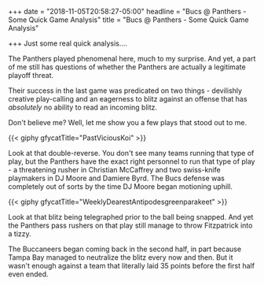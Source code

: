 +++
date = "2018-11-05T20:58:27-05:00"
headline = "Bucs @ Panthers - Some Quick Game Analysis"
title = "Bucs @ Panthers - Some Quick Game Analysis"

+++
Just some real quick analysis....

The Panthers played phenomenal here, much to my surprise. And yet, a part of me still has questions of whether the Panthers are actually a legitimate playoff threat.

Their success in the last game was predicated on two things - devilishly creative play-calling and an eagerness to blitz against an offense that has _absolutely_ no ability to read an incoming blitz.

Don't believe me? Well, let me show you a few plays that stood out to me.

{{< giphy gfycatTitle="PastViciousKoi" >}}

Look at that double-reverse. You don't see many teams running that type of play, but the Panthers have the exact right personnel to run that type of play - a threatening rusher in Christian McCaffrey and two swiss-knife playmakers in DJ Moore and Damiere Byrd. The Bucs defense was completely out of sorts by the time  DJ Moore began motioning uphill.

{{< giphy gfycatTitle="WeeklyDearestAntipodesgreenparakeet" >}}

Look at that blitz being telegraphed prior to the ball being snapped. And yet the Panthers pass rushers on that play still manage to throw Fitzpatrick into a tizzy.

The Buccaneers began coming back in the second half, in part because Tampa Bay managed to neutralize the blitz every now and then. But it wasn't enough against a team that literally laid 35 points before the first half even ended.